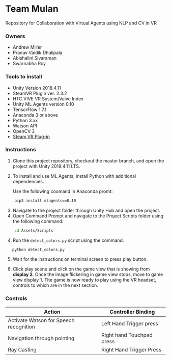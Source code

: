 # Team Mulan
Repository for Collaboration with Virtual Agents using NLP and CV in VR

### Owners
* Andrew Miller
* Pranav Vaidik Dhulipala
* Abishalini Sivaraman
* Swarnabha Roy

### Tools to install 
* Unity Version 2018.4.11
* SteamVR Plugin ver. 2.3.2
* HTC VIVE VR System/Valve Index
* Unity ML Agents version 0.10
* TensorFlow 1.7.1
* Anaconda 3 or above
* Python 3.xx
* Watson API
* OpenCV 3
* [Steam VR Plug-in](https://steamcommunity.com/app/250820/discussions/7/2605804632880587168/)

### Instructions
1) Clone this project repository, checkout the master branch, and open the project with Unity 2018.4.11 LTS.
2) To install and use ML Agents, install Python with additional dependencies.

    Use the following coomand in Anaconda promt:  
```sh
    pip3 install mlagents==0.10
```

3) Navigate to the project folder through Unity Hub and open the project.
4) Open Command Prompt and navigate to the Project Scripts folder using the following command:
```sh
    cd Assets/Scripts
```
4) Run the ```detect_colors.py``` script using the command.
```sh
   python detect_colors.py
```
5) Wait for the instructions on terminal screen to press play button.

6) Click play scene and click on the game view that is showing from **display 2**. Once the image flickering in game view stops, move to game view display 1. The game is now ready to play using the VR headset, controls to which are in the next section.

### Controls
Action | Controller Binding
------------ | -------------
Activate Watson for Speech recognition | Left Hand Trigger press
Navigation through pointing | Right hand Touchpad press
Ray Casting | Right Hand Trigger Press

